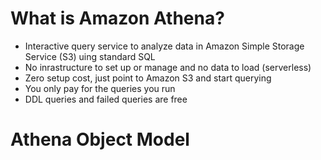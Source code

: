 # What is Amazon Athena?

- Interactive query service to analyze data in Amazon Simple Storage Service (S3) uing standard SQL
- No inrastructure to set up or manage and no data to load (serverless)
- Zero setup cost, just point to Amazon S3 and start querying
- You only pay for the queries you run
- DDL queries and failed queries are free

# Athena Object Model

